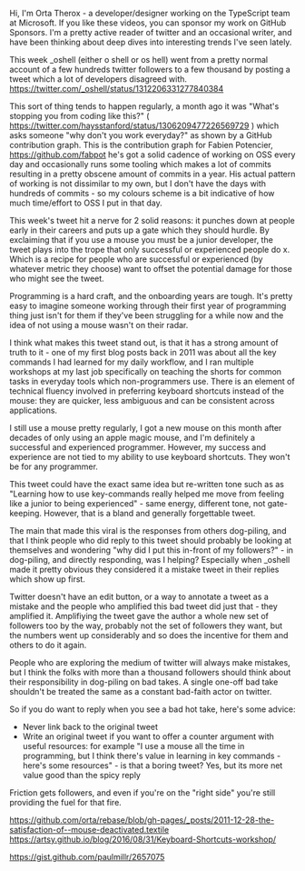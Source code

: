 Hi, I'm Orta Therox - a developer/designer working on the TypeScript team at Microsoft. If you like these videos, you can sponsor my work on GitHub Sponsors. I'm a pretty active reader of  twitter and an occasional writer, and have been thinking about deep dives into interesting trends I've seen lately.

This week _oshell (either o shell or os hell) went from a pretty normal account of a few hundreds twitter followers to a few thousand by posting a tweet which a lot of developers disagreed with. https://twitter.com/_oshell/status/1312206331277840384

This sort of thing tends to happen regularly, a month ago it was "What's stopping you from coding like this?" ( https://twitter.com/haysstanford/status/1306209477226569729 ) which asks someone "why don't you work everyday?" as shown by a GitHub contribution graph. This is the contribution graph for Fabien Potencier, https://github.com/fabpot he's got a solid cadence of working on OSS every day and occasionally runs some tooling which makes a lot of commits resulting in a pretty obscene amount of commits in a year. His actual pattern of working is not dissimilar to my own, but I don't have the days with hundreds of commits - so my colours scheme is a bit indicative of how much time/effort to OSS I put in that day.

This week's tweet hit a nerve for 2 solid reasons: it punches down at people early in their careers and puts up a gate which they should hurdle. By exclaiming that if you use a mouse you must be a junior developer, the tweet plays into the trope that only successful or experienced people do x. Which is a recipe for people who are successful or experienced (by whatever metric they choose) want to offset the potential damage for those who might see the tweet. 

Programming is a hard craft, and the onboarding years are tough. It's pretty easy to imagine someone working through their first year of programming thing just isn't for them if they've been struggling for a while now and the idea of not using a mouse wasn't on their radar.

I think what makes this tweet stand out, is that it has a strong amount of truth to it - one of my first blog posts back in 2011 was about all the key commands I had learned for my daily workflow, and I ran multiple workshops at my last job specifically on teaching the shorts for common tasks in everyday tools which non-programmers use. There is an element of technical fluency involved in preferring keyboard shortcuts instead of the mouse: they are quicker, less ambiguous and can be consistent across applications.

I still use a mouse pretty regularly, I got a new mouse on this month after decades of only using an apple magic mouse, and I'm definitely a successful and experienced programmer. However, my success and experience are not tied to my ability to use keyboard shortcuts. They won't be for any programmer.

This tweet could have the exact same idea but re-written tone such as as "Learning how to use key-commands really helped me move from feeling  like a junior to being experienced" - same energy, different tone, not gate-keeping. However, that is a bland and generally forgettable tweet. 

The main that made this viral is the responses from others dog-piling, and that I think people who did reply to this tweet should probably be looking at themselves and wondering "why did I put this in-front of my followers?" - in dog-piling, and directly responding, was I helping? Especially when _oshell made it pretty obvious they considered it a mistake tweet in their replies which show up first.

Twitter doesn't have an edit button, or a way to annotate a tweet as a mistake and the people who amplified this bad tweet did just that - they amplified it. Amplifiying the tweet gave the author a whole new set of followers too by the way, probably not the set of followers they want, but the numbers went up considerably and so does the incentive for them and others to do it again.

People who are exploring the medium of twitter will always make mistakes, but I think the folks with more than a thousand followers should think about their responsibility in dog-piling on bad takes. A single one-off bad take shouldn't be treated the same as a constant bad-faith actor on twitter. 

So if you do want to reply when you see a bad hot take, here's some advice:

 - Never link back to the original tweet
 - Write an original tweet if you want to offer a counter argument with useful resources: for example "I use a mouse all the time in programming, but I think there's value in learning in key commands - here's some resources" - is that a boring tweet? Yes, but its more net value good than the spicy reply

Friction gets followers, and even if you're on the "right side" you're still providing the fuel for that fire. 




https://github.com/orta/rebase/blob/gh-pages/_posts/2011-12-28-the-satisfaction-of--mouse-deactivated.textile
https://artsy.github.io/blog/2016/08/31/Keyboard-Shortcuts-workshop/

https://gist.github.com/paulmillr/2657075

